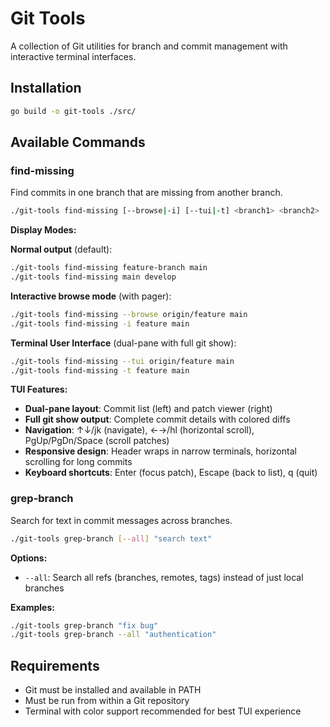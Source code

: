 # Git Tools

A collection of Git utilities for branch and commit management with interactive terminal interfaces.

## Installation

```bash
go build -o git-tools ./src/
```

## Available Commands

### find-missing
Find commits in one branch that are missing from another branch.

```bash
./git-tools find-missing [--browse|-i] [--tui|-t] <branch1> <branch2>
```

**Display Modes:**

**Normal output** (default):
```bash
./git-tools find-missing feature-branch main
./git-tools find-missing main develop
```

**Interactive browse mode** (with pager):
```bash
./git-tools find-missing --browse origin/feature main
./git-tools find-missing -i feature main
```

**Terminal User Interface** (dual-pane with full git show):
```bash
./git-tools find-missing --tui origin/feature main
./git-tools find-missing -t feature main
```

**TUI Features:**
- **Dual-pane layout**: Commit list (left) and patch viewer (right)
- **Full git show output**: Complete commit details with colored diffs
- **Navigation**: ↑↓/jk (navigate), ←→/hl (horizontal scroll), PgUp/PgDn/Space (scroll patches)
- **Responsive design**: Header wraps in narrow terminals, horizontal scrolling for long commits
- **Keyboard shortcuts**: Enter (focus patch), Escape (back to list), q (quit)

### grep-branch
Search for text in commit messages across branches.

```bash
./git-tools grep-branch [--all] "search text"
```

**Options:**
- `--all`: Search all refs (branches, remotes, tags) instead of just local branches

**Examples:**
```bash
./git-tools grep-branch "fix bug"
./git-tools grep-branch --all "authentication"
```

## Requirements

- Git must be installed and available in PATH
- Must be run from within a Git repository
- Terminal with color support recommended for best TUI experience 